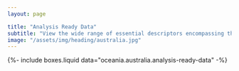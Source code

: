 ```yaml
---
layout: page

title: "Analysis Ready Data"
subtitle: "View the wide range of essential descriptors encompassing the land, marine and atmosphere at multiple spatial and temporal scales for Australia, many of which have been provided through Earth observations."
image: "/assets/img/heading/australia.jpg"
---
```


{%-
        include boxes.liquid
        data="oceania.australia.analysis-ready-data"
-%}